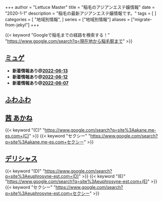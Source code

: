 +++
author = "Lettuce Master"
title = "稲毛のアジアンエステ嬢情報"
date = "2020-1-1"
description = "稲毛の最新アジアンエステ嬢情報です。"
tags = [
]
categories = [
    "地域別情報",
]
series = ["地域別情報"]
aliases = ["migrate-from-jekyl"]
+++

{{< keyword "Googleで稲毛までの経路を検索する！" "https://www.google.com/search?q=現在地から稲毛駅まで" >}}

## [ミュゲ](http://rosabella.red/)


- **新着情報あり@[2022-06-13](/post/2022-06-13)**
- **新着情報あり@[2022-06-12](/post/2022-06-12)**
- **新着情報あり@[2022-06-07](/post/2022-06-07)**
## [ふわふわ](http://boyboy.work/)


## [茜 あかね](http://akane.me-es.com/)
{{< keyword "(C)" "https://www.google.com/search?q=site%3Aakane.me-es.com+(C)" >}} {{< keyword "セクシー" "https://www.google.com/search?q=site%3Aakane.me-es.com+セクシー" >}} 

## [デリシャス](http://euphrosyne-est.com/)
{{< keyword "(D)" "https://www.google.com/search?q=site%3Aeuphrosyne-est.com+(D)" >}} {{< keyword "(E)" "https://www.google.com/search?q=site%3Aeuphrosyne-est.com+(E)" >}} {{< keyword "セクシー" "https://www.google.com/search?q=site%3Aeuphrosyne-est.com+セクシー" >}} 

